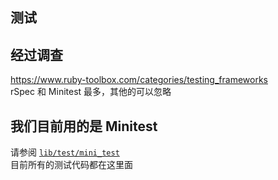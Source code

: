 ## 测试

## 经过调查
https://www.ruby-toolbox.com/categories/testing_frameworks   
rSpec 和 Minitest 最多，其他的可以忽略  

## 我们目前用的是 Minitest
请参阅 [`lib/test/mini_test`](/lib/test/mini_test)     
目前所有的测试代码都在这里面  
